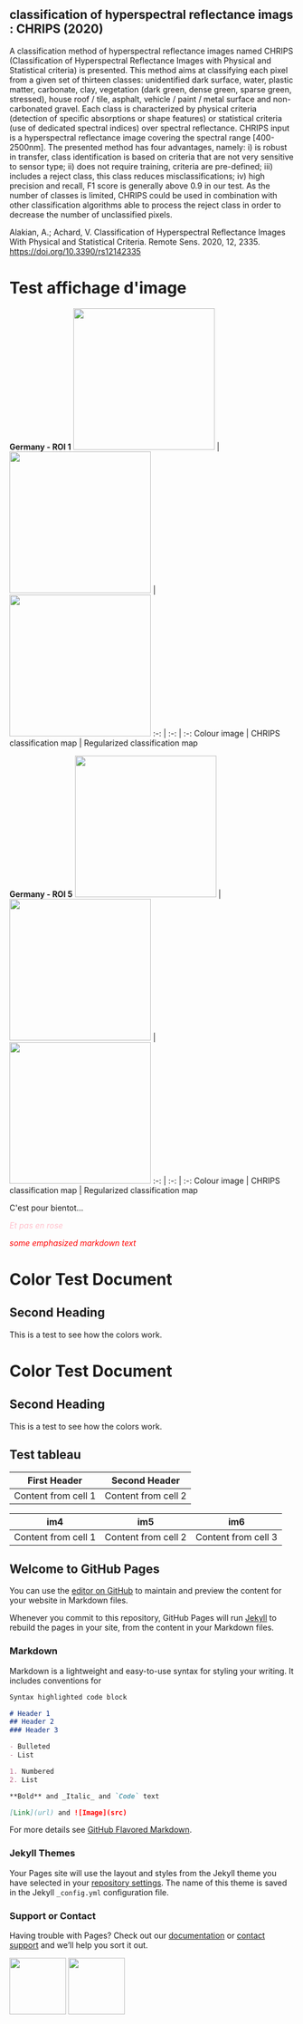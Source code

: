 ## classification of hyperspectral reflectance imags : CHRIPS (2020)

A classification method of hyperspectral reflectance images named CHRIPS (Classification of Hyperspectral Reflectance Images with Physical and Statistical criteria) is presented. This method aims at classifying each pixel from a given set of thirteen classes: unidentified dark surface, water, plastic matter, carbonate, clay, vegetation (dark green, dense green, sparse green, stressed), house roof / tile, asphalt, vehicle / paint / metal surface and non-carbonated gravel. Each class is
characterized by physical criteria (detection of specific absorptions or shape features) or statistical criteria (use of dedicated spectral indices) over spectral reflectance. CHRIPS input is a hyperspectral reflectance image covering the spectral range \[400-2500nm\]. The presented method has four advantages, namely: i) is robust in transfer, class identification is based on criteria that are not very sensitive to sensor type; ii) does not require training, criteria are pre-defined; iii) includes a reject class, this class reduces misclassifications; iv) high precision and recall, F1 score is generally above 0.9 in our test. As the number of classes is limited, CHRIPS could be used in combination with other classification algorithms able to process the reject class in order to decrease the number of unclassified pixels.

Alakian, A.; Achard, V. Classification of Hyperspectral Reflectance Images With Physical and Statistical Criteria. Remote Sens. 2020, 12, 2335. https://doi.org/10.3390/rs12142335


# Test affichage d'image


**Germany - ROI 1**
<img src="Images/AVIRIS_NG_Allemagne_img1_00_IMAGE.png" width="250" /> | <img src="Images/AVIRIS_NG_Allemagne_img1_01_CLASSIF.png" width="250" /> | <img src="Images/AVIRIS_NG_Allemagne_img1_02_REGUL.png" width="250" />
:-: | :-: | :-:
Colour image | CHRIPS classification map | Regularized classification map

**Germany - ROI 5**
<img src="Images/AVIRIS_NG_Allemagne_img5_00_IMAGE.png" width="250" /> | <img src="Images/AVIRIS_NG_Allemagne_img5_01_CLASSIF.png" width="250" /> | <img src="Images/AVIRIS_NG_Allemagne_img5_02_REGUL.png" width="250" />
:-: | :-: | :-:
Colour image | CHRIPS classification map | Regularized classification map







C'est pour bientot...

<span style="color:pink"> *Et pas en rose*  </span>

<span style="color:red"> *some emphasized markdown text*</span>

[comment]: # (```diff)
[comment]: # (+ blue)
[comment]: # (- green)

# Color Test Document

## Second Heading

This is a test to see how the colors work.

# Color Test Document

## Second Heading

This is a test to see how the colors work.


## Test tableau

First Header | Second Header
------------ | -------------
Content from cell 1 | Content from cell 2



im4 | im5 | im6
-- | -- | --
Content from cell 1 | Content from cell 2 | Content from cell 3




## Welcome to GitHub Pages

You can use the [editor on GitHub](https://github.com/aalakian/chrips_hyperspectral/edit/gh-pages/index.md) to maintain and preview the content for your website in Markdown files.

Whenever you commit to this repository, GitHub Pages will run [Jekyll](https://jekyllrb.com/) to rebuild the pages in your site, from the content in your Markdown files.

### Markdown

Markdown is a lightweight and easy-to-use syntax for styling your writing. It includes conventions for

```markdown
Syntax highlighted code block

# Header 1
## Header 2
### Header 3

- Bulleted
- List

1. Numbered
2. List

**Bold** and _Italic_ and `Code` text

[Link](url) and ![Image](src)
```

For more details see [GitHub Flavored Markdown](https://guides.github.com/features/mastering-markdown/).

### Jekyll Themes

Your Pages site will use the layout and styles from the Jekyll theme you have selected in your [repository settings](https://github.com/aalakian/chrips_hyperspectral/settings/pages). The name of this theme is saved in the Jekyll `_config.yml` configuration file.

### Support or Contact

Having trouble with Pages? Check out our [documentation](https://docs.github.com/categories/github-pages-basics/) or [contact support](https://support.github.com/contact) and we’ll help you sort it out.


<p float="left">
  <img src="Images/AVIRIS_NG_Allemagne_img1_00_IMAGE.png" width="100" />
  <img src="Images/AVIRIS_NG_Allemagne_img1_02_REGUL.png" width="100" /> 
</p>



